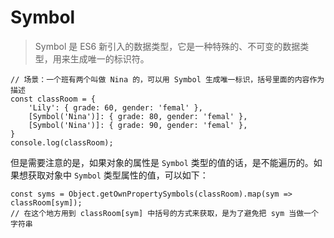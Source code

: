 # Symbol
> Symbol 是 ES6 新引入的数据类型，它是一种特殊的、不可变的数据类型，用来生成唯一的标识符。

```
// 场景：一个班有两个叫做 Nina 的，可以用 Symbol 生成唯一标识，括号里面的内容作为描述
const classRoom = {
    'Lily': { grade: 60, gender: 'femal' },
    [Symbol('Nina')]: { grade: 80, gender: 'femal' },
    [Symbol('Nina')]: { grade: 90, gender: 'femal' },
}
console.log(classRoom);
```

但是需要注意的是，如果对象的属性是 `Symbol` 类型的值的话，是不能遍历的。如果想获取对象中 `Symbol` 类型属性的值，可以如下：
```
const syms = Object.getOwnPropertySymbols(classRoom).map(sym => classRoom[sym]);
// 在这个地方用到 classRoom[sym] 中括号的方式来获取，是为了避免把 sym 当做一个字符串
```